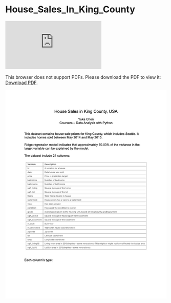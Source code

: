 # House_Sales_In_King_County

<object data="https://github.com/yjchen9596/House_Sales_In_King_County/blob/main/House%20Sales%20in%20King%20County.pdf" type="application/pdf" width="700px" height="700px">
    <embed src="https://github.com/yjchen9596/House_Sales_In_King_County/blob/main/House%20Sales%20in%20King%20County.pdf">
        <p>This browser does not support PDFs. Please download the PDF to view it: <a href="https://github.com/yjchen9596/House_Sales_In_King_County/blob/main/House%20Sales%20in%20King%20County.pdf">Download PDF</a>.</p>
    </embed>
</object>

![png](https://github.com/yjchen9596/House_Sales_In_King_County/blob/main/House%20Sales%20in%20King%20County.jpg?raw=true)
